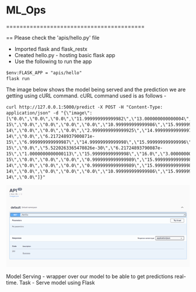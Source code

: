 # ML_Ops
=========================================

== Please check the 'apis/hello.py' file 

- Imported flask and flask_restx 
- Created hello.py - hosting basic flask app
- Use the following to run the app

```
$env:FLASK_APP = "apis/hello"
flask run
```

The image below shows the model being served and the prediction we are getting using cURL command. cURL command used is as follows -

```
curl http://127.0.0.1:5000/predict -X POST -H "Content-Type: application/json" -d "{\"image\": [\"0.0\",\"0.0\",\"0.0\",\"11.999999999999982\",\"13.000000000000004\",\"5.000000000000021\",\"8.881784197001265e-15\",\"0.0\",\"0.0\",\"0.0\",\"0.0\",\"10.999999999999986\",\"15.999999999999988\",\"9.000000000000005\",\"1.598721155460224e-14\",\"0.0\",\"0.0\",\"0.0\",\"2.9999999999999925\",\"14.999999999999979\",\"15.999999999999998\",\"6.000000000000022\",\"1.0658141036401509e-14\",\"0.0\",\"6.217248937900871e-15\",\"6.999999999999987\",\"14.99999999999998\",\"15.999999999999996\",\"16.0\",\"2.0000000000000284\",\"3.552713678800507e-15\",\"0.0\",\"5.5220263365470826e-30\",\"6.21724893790087e-15\",\"1.0000000000000113\",\"15.99999999999998\",\"16.0\",\"3.000000000000022\",\"5.32907051820075e-15\",\"0.0\",\"0.0\",\"0.0\",\"0.9999999999999989\",\"15.99999999999998\",\"16.0\",\"6.000000000000015\",\"1.0658141036401498e-14\",\"0.0\",\"0.0\",\"0.0\",\"0.9999999999999989\",\"15.99999999999998\",\"16.0\",\"6.000000000000018\",\"1.0658141036401503e-14\",\"0.0\",\"0.0\",\"0.0\",\"0.0\",\"10.999999999999986\",\"15.999999999999993\",\"10.00000000000001\",\"1.7763568394002505e-14\",\"0.0\"]}"
```

![plot](results/Flask_App.png)

Model Serving - wrapper over our model to be able to get predictions real-time. 
Task - Serve model using Flask